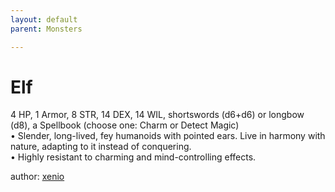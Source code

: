 ```yaml
---
layout: default
parent: Monsters 

--- 
```

# Elf
4 HP, 1 Armor, 8 STR, 14 DEX, 14 WIL, shortswords (d6+d6) or longbow (d8), a Spellbook (choose one&#58; Charm or Detect Magic)  
• Slender, long-lived, fey humanoids with pointed ears.   Live in harmony with nature, adapting to it instead of conquering.  
• Highly resistant to charming and mind-controlling effects.  





author: [xenio](https://xenioinabottle.blogspot.com/2021/02/classic-monsters-for-cairnito-part-1.html) 


